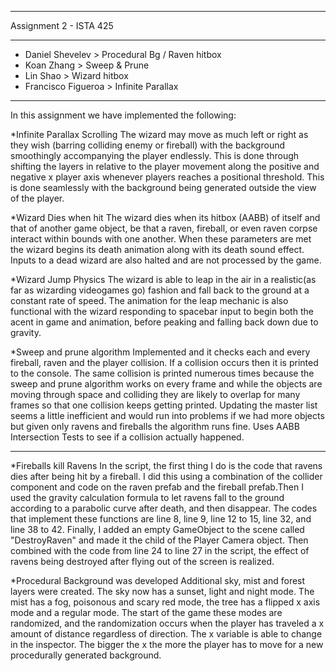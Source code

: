 ___________________________________________________________
Assignment 2 - ISTA 425
___________________________________________________________
+	Daniel Shevelev	> Procedural Bg / Raven hitbox			          
+	Koan Zhang > Sweep & Prune
+	Lin Shao > Wizard hitbox						          
+	Francisco Figueroa > Infinite Parallax				          
___________________________________________________________


In this assignment we have implemented the following:

*Infinite Parallax Scrolling 
	The wizard may move as much left or right as they wish (barring colliding
enemy or fireball) with the background smoothingly accompanying the player endlessly.
This is done through shifting the layers in relative to the player movement along the
positive and negative x player axis whenever players reaches a positional threshold.
This is done seamlessly with the background being generated outside the view of the player.

*Wizard Dies when hit
	The wizard dies when its hitbox (AABB) of itself and that of another game object,
be that a raven, fireball, or even raven corpse interact within bounds with one another.
When these parameters are met the wizard begins its death animation along with its death
sound effect. Inputs to a dead wizard are also halted and are not processed by the game.

*Wizard Jump Physics
	The wizard is able to leap in the air in a realistic(as far as wizarding videogames
go) fashion and fall back to the ground at a constant rate of speed. The animation for the
leap mechanic is also functional with the wizard responding to spacebar input to begin
both the acent in game and animation, before peaking and falling back down due to gravity.

*Sweep and prune algorithm
	Implemented and it checks each and every fireball, raven and the player collision.
If a collision occurs then it is printed to the console. The same collision is printed
numerous times because the sweep and prune algorithm works on every frame and while the
objects are moving through space and colliding they are likely to overlap for many frames
so that one collision keeps getting printed. Updating the master list seems a little 
inefficient and would run into problems if we had more objects but given only ravens and 
fireballs the algorithm runs fine. Uses AABB Intersection Tests to see if a collision
actually happened.

___________________________________________________________

*Fireballs kill Ravens
	In the script, the first thing I do is the code that ravens dies after being
hit by a fireball. I did this using a combination of the collider component and code
on the raven prefab and the fireball prefab.Then I used the gravity calculation formula to
let ravens fall to the ground according to a parabolic curve after death, and then
disappear. The codes that implement these functions are line 8, line 9, line 12 to 15,
line 32, and line 38 to 42. Finally, I added an empty GameObject to the scene called
"DestroyRaven" and made it the child of the Player Camera object. Then combined with
the code from line 24 to line 27 in the script, the effect of ravens being destroyed
after flying out of the screen is realized.

*Procedural Background was developed
	Additional sky, mist and forest layers were created. The sky now has a sunset, light
and night mode. The mist has a fog, poisonous and scary red mode, the tree has a flipped x
axis mode and a regular mode. The start of the game these modes are randomized, and the
randomization occurs when the player has traveled a x amount of distance regardless of
direction. The x variable is able to change in the inspector. The bigger the x the more
the player has to move for a new procedurally generated background.
